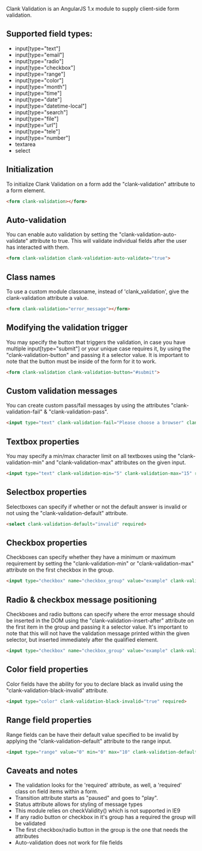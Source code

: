 Clank Validation is an AngularJS 1.x module to supply client-side form validation.

## Supported field types:
  - input[type="text"]
  - input[type="email"]
  - input[type="radio"]
  - input[type="checkbox"]
  - input[type="range"]
  - input[type="color"]
  - input[type="month"]
  - input[type="time"]
  - input[type="date"]
  - input[type="datetime-local"]
  - input[type="search"]
  - input[type="file"]       
  - input[type="url"]       
  - input[type="tele"]       
  - input[type="number"]                    
  - textarea
  - select

## Initialization
To initialize Clank Validation on a form add the "clank-validation" attribute to a form element.
```html
<form clank-validation></form>
```

## Auto-validation
You can enable auto validation by setting the "clank-validation-auto-validate" attribute to true. This will validate individual fields after the user has interacted with them.
```html
<form clank-validation clank-validation-auto-validate="true">
```

## Class names
To use a custom module classname, instead of 'clank_validation', give the clank-validation attribute a value.
```html
<form clank-validation="error_message"></form>
```

## Modifying the validation trigger
You may specify the button that triggers the validation, in case you have multiple input[type="submit"] or your unique case requires it, by using the "clank-validation-button" and passing it a selector value. It is important to note that the button must be inside of the form for it to work.
```html
<form clank-validation clank-validation-button="#submit">
```

## Custom validation messages
You can create custom pass/fail messages by using the attributes "clank-validation-fail" & "clank-validation-pass".
```html
<input type="text" clank-validation-fail="Please choose a browser" clank-validation-pass="Correct!" required>
```

## Textbox properties
You may specify a min/max character limit on all textboxes using the "clank-validation-min" and "clank-validation-max" attributes on the given input.
```html
<input type="text" clank-validation-min="5" clank-validation-max="15" required>
```

## Selectbox properties
Selectboxes can specify if whether or not the default answer is invalid or not using the "clank-validation-default" attribute.
```html
<select clank-validation-default="invalid" required>
```
  
## Checkbox properties
Checkboxes can specify whether they have a minimum or maximum requirement by setting the "clank-validation-min" or "clank-validation-max" attribute on the first checkbox in the group.
```html
<input type="checkbox" name="checkbox_group" value="example" clank-validation-min="2" clank-validation-max="4" required>
```
  
## Radio & checkbox message positioning
Checkboxes and radio buttons can specify where the error message should be inserted in the DOM using the "clank-validation-insert-after" attribute on the first item in the group and passing  it a selector value. It's important to note that this will not have the validation message printed within the given selector, but inserted immediately after the qualified element. 
```html
<input type="checkbox" name="checkbox_group" value="example" clank-validation-insert-after=".any_selector_type" required>
```
  
## Color field properties
Color fields have the ability for you to declare black as invalid using the "clank-validation-black-invalid" attribute.
```html
<input type="color" clank-validation-black-invalid="true" required>
```

## Range field properties
Range fields can be have their default value specified to be invalid by applying the "clank-validation-default" attribute to the range input. 
```html
<input type="range" value="0" min="0" max="10" clank-validation-default="0" required>
```

## Caveats and notes
- The validation looks for the 'required' attribute, as well, a 'required' class on field items within a form.
- Transition attribute starts as "paused" and goes to "play".
- Status attribute allows for styling of message types
- This module relies on checkValidity() which is not supported in IE9
- If any radio button or checkbox in it's group has a required the group will be validated
- The first checkbox/radio button in the group is the one that needs the attributes 
- Auto-validation does not work for file fields  
  
  


  
